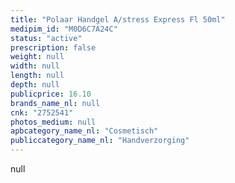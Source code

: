 ```yaml
---
title: "Polaar Handgel A/stress Express Fl 50ml"
medipim_id: "M0D6C7A24C"
status: "active"
prescription: false
weight: null
width: null
length: null
depth: null
publicprice: 16.10
brands_name_nl: null
cnk: "2752541"
photos_medium: null
apbcategory_name_nl: "Cosmetisch"
publiccategory_name_nl: "Handverzorging"
---
```

null

